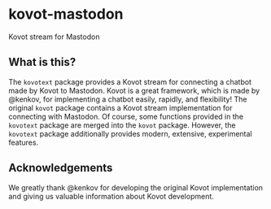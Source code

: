 # kovot-mastodon
Kovot stream for Mastodon

## What is this?
The `kovotext` package provides a Kovot stream for connecting a chatbot made by Kovot to Mastodon.
Kovot is a great framework, which is made by @kenkov, for implementing a chatbot easily, rapidly, and flexibility!
The original `kovot` package contains a Kovot stream implementation for connecting with Mastodon.
Of course, some functions provided in the `kovotext` package are merged into the `kovot` package.
However, the `kovotext` package additionally provides modern, extensive, experimental features.

## Acknowledgements
We greatly thank @kenkov for developing the original Kovot implementation and giving us valuable information about Kovot development.
